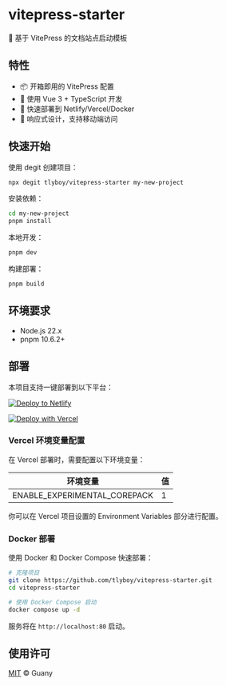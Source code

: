 # vitepress-starter

🚀 基于 VitePress 的文档站点启动模板

## 特性

- 📦 开箱即用的 VitePress 配置
- 🎨 使用 Vue 3 + TypeScript 开发
- 🚀 快速部署到 Netlify/Vercel/Docker
- 📱 响应式设计，支持移动端访问

## 快速开始

使用 degit 创建项目：

```bash
npx degit tlyboy/vitepress-starter my-new-project
```

安装依赖：

```bash
cd my-new-project
pnpm install
```

本地开发：

```bash
pnpm dev
```

构建部署：

```bash
pnpm build
```

## 环境要求

- Node.js 22.x
- pnpm 10.6.2+

## 部署

本项目支持一键部署到以下平台：

[![Deploy to Netlify](https://www.netlify.com/img/deploy/button.svg)](https://app.netlify.com/start/deploy?repository=https://github.com/tlyboy/vitepress-starter)

[![Deploy with Vercel](https://vercel.com/button)](https://vercel.com/new/clone?repository-url=https://github.com/tlyboy/vitepress-starter)

### Vercel 环境变量配置

在 Vercel 部署时，需要配置以下环境变量：

| 环境变量                     | 值  |
| ---------------------------- | --- |
| ENABLE_EXPERIMENTAL_COREPACK | 1   |

你可以在 Vercel 项目设置的 Environment Variables 部分进行配置。

### Docker 部署

使用 Docker 和 Docker Compose 快速部署：

```bash
# 克隆项目
git clone https://github.com/tlyboy/vitepress-starter.git
cd vitepress-starter

# 使用 Docker Compose 启动
docker compose up -d
```

服务将在 `http://localhost:80` 启动。

## 使用许可

[MIT](https://opensource.org/licenses/MIT) © Guany
